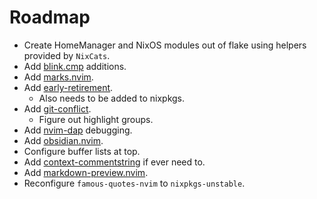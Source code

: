 # Roadmap

- Create HomeManager and NixOS modules out of flake using helpers provided by `NixCats`.
- Add [blink.cmp](https://github.com/Saghen/blink.cmp) additions.
- Add [marks.nvim](https://github.com/chentoast/marks.nvim).
- Add [early-retirement](https://github.com/chentoast/marks.nvim).
    - Also needs to be added to nixpkgs.
- Add [git-conflict](https://github.com/akinsho/git-conflict.nvim).
    - Figure out highlight groups.
- Add [nvim-dap](https://github.com/mfussenegger/nvim-dap) debugging.
- Add [obsidian.nvim](https://github.com/epwalsh/obsidian.nvim).
- Configure buffer lists at top.
- Add [context-commentstring](https://github.com/joosepalviste/nvim-ts-context-commentstring/) if ever need to.
- Add [markdown-preview.nvim](https://github.com/iamcco/markdown-preview.nvim).
- Reconfigure `famous-quotes-nvim` to `nixpkgs-unstable`.
